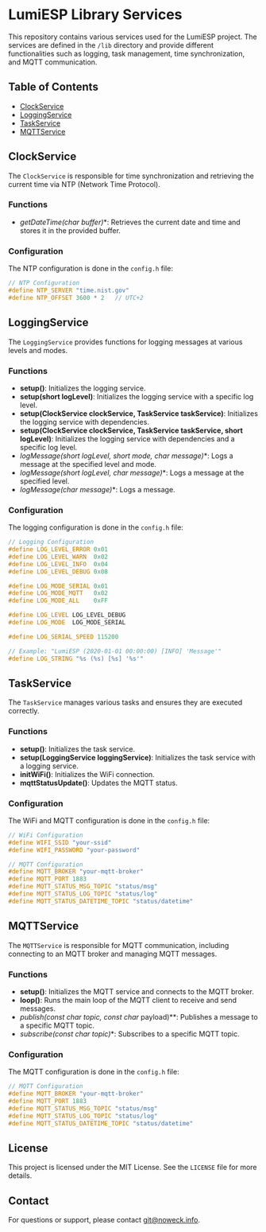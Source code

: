 # LumiESP Library Services

This repository contains various services used for the LumiESP project. The services are defined in the `/lib` directory and provide different functionalities such as logging, task management, time synchronization, and MQTT communication.

## Table of Contents

- [ClockService](#clockservice)
- [LoggingService](#loggingservice)
- [TaskService](#taskservice)
- [MQTTService](#mqttservice)

## ClockService

The `ClockService` is responsible for time synchronization and retrieving the current time via NTP (Network Time Protocol).

### Functions

- **getDateTime(char* buffer)**: Retrieves the current date and time and stores it in the provided buffer.

### Configuration

The NTP configuration is done in the `config.h` file:

```cpp
// NTP Configuration
#define NTP_SERVER "time.nist.gov"
#define NTP_OFFSET 3600 * 2   // UTC+2
```

## LoggingService

The `LoggingService` provides functions for logging messages at various levels and modes.

### Functions

- **setup()**: Initializes the logging service.
- **setup(short logLevel)**: Initializes the logging service with a specific log level.
- **setup(ClockService clockService, TaskService taskService)**: Initializes the logging service with dependencies.
- **setup(ClockService clockService, TaskService taskService, short logLevel)**: Initializes the logging service with dependencies and a specific log level.
- **logMessage(short logLevel, short mode, char* message)**: Logs a message at the specified level and mode.
- **logMessage(short logLevel, char* message)**: Logs a message at the specified level.
- **logMessage(char* message)**: Logs a message.

### Configuration

The logging configuration is done in the `config.h` file:

```cpp
// Logging Configuration
#define LOG_LEVEL_ERROR 0x01
#define LOG_LEVEL_WARN  0x02
#define LOG_LEVEL_INFO  0x04
#define LOG_LEVEL_DEBUG 0x08

#define LOG_MODE_SERIAL 0x01
#define LOG_MODE_MQTT   0x02
#define LOG_MODE_ALL    0xFF

#define LOG_LEVEL LOG_LEVEL_DEBUG
#define LOG_MODE  LOG_MODE_SERIAL

#define LOG_SERIAL_SPEED 115200

// Example: "LumiESP (2020-01-01 00:00:00) [INFO] 'Message'"
#define LOG_STRING "%s (%s) [%s] '%s'"
```

## TaskService

The `TaskService` manages various tasks and ensures they are executed correctly.

### Functions

- **setup()**: Initializes the task service.
- **setup(LoggingService loggingService)**: Initializes the task service with a logging service.
- **initWiFi()**: Initializes the WiFi connection.
- **mqttStatusUpdate()**: Updates the MQTT status.

### Configuration

The WiFi and MQTT configuration is done in the `config.h` file:

```cpp
// WiFi Configuration
#define WIFI_SSID "your-ssid"
#define WIFI_PASSWORD "your-password"

// MQTT Configuration
#define MQTT_BROKER "your-mqtt-broker"
#define MQTT_PORT 1883
#define MQTT_STATUS_MSG_TOPIC "status/msg"
#define MQTT_STATUS_LOG_TOPIC "status/log"
#define MQTT_STATUS_DATETIME_TOPIC "status/datetime"
```

## MQTTService

The `MQTTService` is responsible for MQTT communication, including connecting to an MQTT broker and managing MQTT messages.

### Functions

- **setup()**: Initializes the MQTT service and connects to the MQTT broker.
- **loop()**: Runs the main loop of the MQTT client to receive and send messages.
- **publish(const char* topic, const char* payload)**: Publishes a message to a specific MQTT topic.
- **subscribe(const char* topic)**: Subscribes to a specific MQTT topic.

### Configuration

The MQTT configuration is done in the `config.h` file:

```cpp
// MQTT Configuration
#define MQTT_BROKER "your-mqtt-broker"
#define MQTT_PORT 1883
#define MQTT_STATUS_MSG_TOPIC "status/msg"
#define MQTT_STATUS_LOG_TOPIC "status/log"
#define MQTT_STATUS_DATETIME_TOPIC "status/datetime"
```

## License

This project is licensed under the MIT License. See the `LICENSE` file for more details.

## Contact

For questions or support, please contact git@noweck.info.
